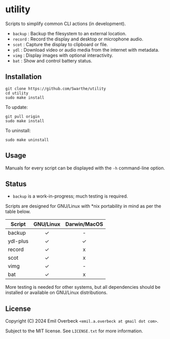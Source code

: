 # utility

Scripts to simplify common CLI actions (in development).

- `backup`  : Backup the filesystem to an external location.
- `record`  : Record the display and desktop or microphone audio.
- `scot`    : Capture the display to clipboard or file.
- `ydl`     : Download video or audio media from the internet with metadata.
- `vimg`    : Display images with optional interactivity.
- `bat`     : Show and control battery status.

## Installation

```
git clone https://github.com/Swarthe/utility
cd utility
sudo make install
```

To update:

```
git pull origin
sudo make install
```

To uninstall:

```
sudo make uninstall
```

## Usage

Manuals for every script can be displayed with the `-h` command-line option.

## Status

- `backup` is a work-in-progress; much testing is required.

Scripts are designed for GNU/Linux with \*nix portability in mind as per the
table below.

| Script      | GNU/Linux | Darwin/MacOS |
| ----------- | :-------: | :----------: |
| backup      | ✓         | -            |
| ydl-plus    | ✓         | ✓            |
| record      | ✓         | x            |
| scot        | ✓         | x            |
| vimg        | ✓         | -            |
| bat         | ✓         | x            |

More testing is needed for other systems, but all dependencies should be
installed or available on GNU/Linux distributions.

## License

Copyright (C) 2024 Emil Overbeck `<emil.a.overbeck at gmail dot com>`.

Subject to the MIT license. See `LICENSE.txt` for more information.
